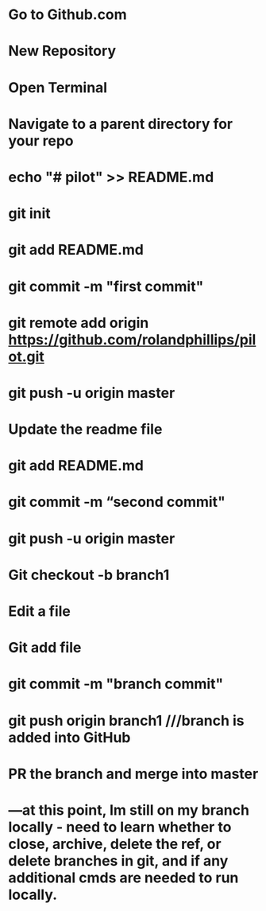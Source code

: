 # Go to Github.com
# New Repository
# Open Terminal
# Navigate to a parent directory for your repo
# echo "# pilot" >> README.md
# git init
# git add README.md
# git commit -m "first commit"
# git remote add origin https://github.com/rolandphillips/pilot.git
# git push -u origin master

# Update the readme file
# git add README.md
# git commit -m “second commit"
# git push -u origin master

# Git checkout -b branch1
# Edit a file
# Git add file
# git commit -m "branch commit"
# git push origin branch1    ///branch is added into GitHub

# PR the branch and merge into master
# —at this point, Im still on my branch locally - need to learn whether to close, archive, delete the ref, or delete branches in git, and if any additional cmds are needed to run locally.
